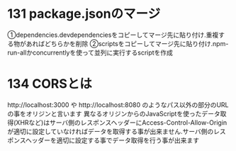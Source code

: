 # 131 package.jsonのマージ
①dependencies.devdependenciesをコピーしてマージ先に貼り付け.重複する物があればどちらかを削除
②scriptsをコピーしてマージ先に貼り付け.npm-run-allかconcurrentlyを使って並列に実行するscriptを作成

# 134 CORSとは
http://localhost:3000 や http://localhost:8080 のようなパス以外の部分のURLの事をオリジンと言います
異なるオリジンからのJavaScriptを使ったデータ取得(XHRなど)はサーバ側のレスポンスヘッダーにAccess-Control-Allow-Originが適切に設定していなければデータを取得する事が出来ません.サーバ側のレスポンスヘッダーを適切に設定する事でデータ取得を行う事が出来ます
